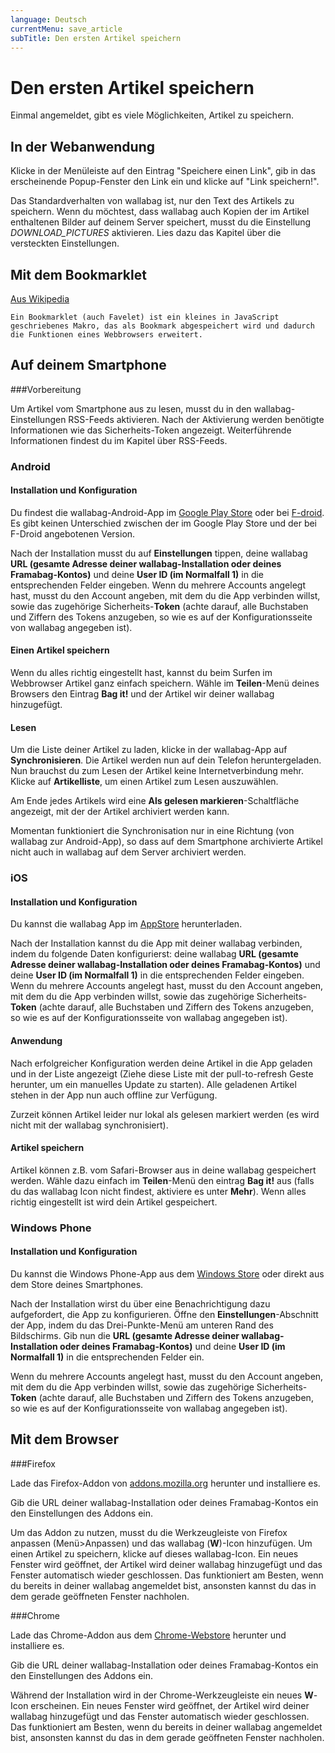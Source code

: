 ```yaml
---
language: Deutsch
currentMenu: save_article
subTitle: Den ersten Artikel speichern
---
```


# Den ersten Artikel speichern

Einmal angemeldet, gibt es viele Möglichkeiten, Artikel zu speichern.

## In der Webanwendung

Klicke in der Menüleiste auf den Eintrag "Speichere einen Link", gib in das erscheinende Popup-Fenster den Link ein und klicke auf "Link speichern!".

Das Standardverhalten von wallabag ist, nur den Text des Artikels zu speichern. Wenn du möchtest, dass wallabag auch Kopien der im Artikel enthaltenen Bilder auf deinem Server speichert, musst du die Einstellung *DOWNLOAD_PICTURES* aktivieren. Lies dazu das Kapitel über die versteckten Einstellungen.

## Mit dem Bookmarklet

[Aus Wikipedia](https://de.wikipedia.org/wiki/Bookmarklet)

    Ein Bookmarklet (auch Favelet) ist ein kleines in JavaScript geschriebenes Makro, das als Bookmark abgespeichert wird und dadurch die Funktionen eines Webbrowsers erweitert.

## Auf deinem Smartphone
###Vorbereitung

Um Artikel vom Smartphone aus zu lesen, musst du in den wallabag-Einstellungen RSS-Feeds aktivieren. Nach der Aktivierung werden benötigte Informationen wie das Sicherheits-Token angezeigt. Weiterführende Informationen findest du im Kapitel über RSS-Feeds.

### Android
#### Installation und Konfiguration

Du findest die wallabag-Android-App im [Google Play Store](https://play.google.com/store/apps/details?id=fr.gaulupeau.apps.InThePoche) oder bei [F-droid](https://f-droid.org/app/fr.gaulupeau.apps.InThePoche). Es gibt keinen Unterschied zwischen der im Google Play Store und der bei F-Droid angebotenen Version.

Nach der Installation musst du auf **Einstellungen** tippen, deine wallabag **URL (gesamte Adresse deiner wallabag-Installation oder deines Framabag-Kontos)** und deine **User ID (im Normalfall 1)** in die entsprechenden Felder eingeben. Wenn du mehrere Accounts angelegt hast, musst du den Account angeben, mit dem du die App verbinden willst, sowie das zugehörige Sicherheits-**Token** (achte darauf, alle Buchstaben und Ziffern des Tokens anzugeben, so wie es auf der Konfigurationsseite von wallabag angegeben ist).

#### Einen Artikel speichern

Wenn du alles richtig eingestellt hast, kannst du beim Surfen im Webbrowser Artikel ganz einfach speichern. Wähle im **Teilen**-Menü deines Browsers den Eintrag **Bag it!** und der Artikel wir deiner wallabag hinzugefügt.

#### Lesen

Um die Liste deiner Artikel zu laden, klicke in der wallabag-App auf **Synchronisieren**. Die Artikel werden nun auf dein Telefon heruntergeladen. Nun brauchst du zum Lesen der Artikel keine Internetverbindung mehr. Klicke auf **Artikelliste**, um einen Artikel zum Lesen auszuwählen.

Am Ende jedes Artikels wird eine **Als gelesen markieren**-Schaltfläche angezeigt, mit der der Artikel archiviert werden kann.

Momentan funktioniert die Synchronisation nur in eine Richtung (von wallabag zur Android-App), so dass auf dem Smartphone archivierte Artikel nicht auch in wallabag auf dem Server archiviert werden.

### iOS
#### Installation und Konfiguration

Du kannst die wallabag App im [AppStore](https://itunes.apple.com/app/id828331015) herunterladen.

Nach der Installation kannst du die App mit deiner wallabag verbinden, indem du folgende Daten konfigurierst: deine wallabag **URL (gesamte Adresse deiner wallabag-Installation oder deines Framabag-Kontos)** und deine **User ID (im Normalfall 1)** in die entsprechenden Felder eingeben. Wenn du mehrere Accounts angelegt hast, musst du den Account angeben, mit dem du die App verbinden willst, sowie das zugehörige Sicherheits-**Token** (achte darauf, alle Buchstaben und Ziffern des Tokens anzugeben, so wie es auf der Konfigurationsseite von wallabag angegeben ist).

#### Anwendung

Nach erfolgreicher Konfiguration werden deine Artikel in die App geladen und in der Liste angezeigt (Ziehe diese Liste mit der pull-to-refresh Geste herunter, um ein manuelles Update zu starten). Alle geladenen Artikel stehen in der App nun auch offline zur Verfügung.

Zurzeit können Artikel leider nur lokal als gelesen markiert werden (es wird nicht mit der wallabag synchronisiert).

#### Artikel speichern

Artikel können z.B. vom Safari-Browser aus in deine wallabag gespeichert werden. Wähle dazu einfach im **Teilen**-Menü den eintrag **Bag it!** aus (falls du das wallabag Icon nicht findest, aktiviere es unter **Mehr**). Wenn alles richtig eingestellt ist wird dein Artikel gespeichert.

### Windows Phone
#### Installation und Konfiguration

Du kannst die Windows Phone-App aus dem [Windows Store](http://www.windowsphone.com/fr-fr/store/app/wallabag/ff890514-348c-4d0b-9b43-153fff3f7450) oder direkt aus dem Store deines Smartphones.

Nach der Installation wirst du über eine Benachrichtigung dazu aufgefordert, die App zu konfigurieren. Öffne den **Einstellungen**-Abschnitt der App, indem du das Drei-Punkte-Menü am unteren Rand des Bildschirms. Gib nun die **URL (gesamte Adresse deiner wallabag-Installation oder deines Framabag-Kontos)** und deine **User ID (im Normalfall 1)** in die entsprechenden Felder ein.

Wenn du mehrere Accounts angelegt hast, musst du den Account angeben, mit dem du die App verbinden willst, sowie das zugehörige Sicherheits-**Token** (achte darauf, alle Buchstaben und Ziffern des Tokens anzugeben, so wie es auf der Konfigurationsseite von wallabag angegeben ist).

## Mit dem Browser
###Firefox

Lade das Firefox-Addon von [addons.mozilla.org](https://addons.mozilla.org/firefox/addon/wallabag/) herunter und installiere es.

Gib die URL deiner wallabag-Installation oder deines Framabag-Kontos ein den Einstellungen des Addons ein.

Um das Addon zu nutzen, musst du die Werkzeugleiste von Firefox anpassen (Menü>Anpassen) und das wallabag (**W**)-Icon hinzufügen. Um einen Artikel zu speichern, klicke auf dieses wallabag-Icon. Ein neues Fenster wird geöffnet, der Artikel wird deiner wallabag hinzugefügt und das Fenster automatisch wieder geschlossen. Das funktioniert am Besten, wenn du bereits in deiner wallabag angemeldet bist, ansonsten kannst du das in dem gerade geöffneten Fenster nachholen.

###Chrome

Lade das Chrome-Addon aus dem [Chrome-Webstore](https://chrome.google.com/webstore/detail/wallabag/bepdcjnnkglfjehplaogpoonpffbdcdj) herunter und installiere es.

Gib die URL deiner wallabag-Installation oder deines Framabag-Kontos ein den Einstellungen des Addons ein.

Während der Installation wird in der Chrome-Werkzeugleiste ein neues **W**-Icon erscheinen. Ein neues Fenster wird geöffnet, der Artikel wird deiner wallabag hinzugefügt und das Fenster automatisch wieder geschlossen. Das funktioniert am Besten, wenn du bereits in deiner wallabag angemeldet bist, ansonsten kannst du das in dem gerade geöffneten Fenster nachholen.
